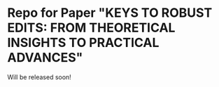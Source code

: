 # Repo for Paper "KEYS TO ROBUST EDITS: FROM THEORETICAL INSIGHTS TO PRACTICAL ADVANCES"

Will be released soon!
